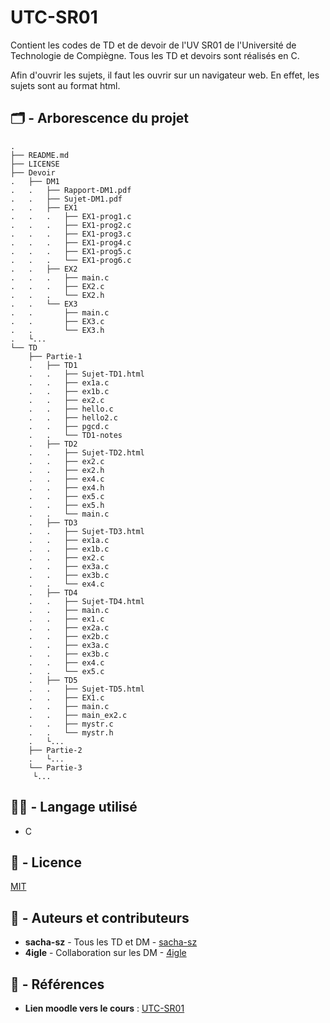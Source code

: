 # UTC-SR01

Contient les codes de TD et de devoir de l'UV SR01 de l'Université de Technologie de Compiègne. 
Tous les TD et devoirs sont réalisés en C.

Afin d'ouvrir les sujets, il faut les ouvrir sur un navigateur web.
En effet, les sujets sont au format html.


## :card_index_dividers: - Arborescence du projet

```
.
├── README.md
├── LICENSE
├── Devoir
.   ├── DM1
.   .   ├── Rapport-DM1.pdf
.   .   ├── Sujet-DM1.pdf
.   .   ├── EX1
.   .   .   ├── EX1-prog1.c
.   .   .   ├── EX1-prog2.c
.   .   .   ├── EX1-prog3.c
.   .   .   ├── EX1-prog4.c
.   .   .   ├── EX1-prog5.c 
.   .   .   └── EX1-prog6.c
.   .   ├── EX2
.   .   .   ├── main.c
.   .   .   ├── EX2.c
.   .   .   └── EX2.h
.   .   └── EX3
.   .       ├── main.c
.   .       ├── EX3.c
.   .       └── EX3.h
.   └...
└── TD
    ├── Partie-1
    .   ├── TD1
    .   .   ├── Sujet-TD1.html
    .   .   ├── ex1a.c
    .   .   ├── ex1b.c
    .   .   ├── ex2.c
    .   .   ├── hello.c
    .   .   ├── hello2.c
    .   .   ├── pgcd.c
    .   .   └── TD1-notes
    .   ├── TD2
    .   .   ├── Sujet-TD2.html
    .   .   ├── ex2.c
    .   .   ├── ex2.h
    .   .   ├── ex4.c
    .   .   ├── ex4.h
    .   .   ├── ex5.c
    .   .   ├── ex5.h
    .   .   └── main.c
    .   ├── TD3
    .   .   ├── Sujet-TD3.html
    .   .   ├── ex1a.c
    .   .   ├── ex1b.c
    .   .   ├── ex2.c
    .   .   ├── ex3a.c
    .   .   ├── ex3b.c
    .   .   └── ex4.c
    .   ├── TD4
    .   .   ├── Sujet-TD4.html
    .   .   ├── main.c
    .   .   ├── ex1.c
    .   .   ├── ex2a.c
    .   .   ├── ex2b.c
    .   .   ├── ex3a.c
    .   .   ├── ex3b.c
    .   .   ├── ex4.c
    .   .   └── ex5.c
    .   ├── TD5
    .   .   ├── Sujet-TD5.html
    .   .   ├── EX1.c
    .   .   ├── main.c
    .   .   ├── main_ex2.c
    .   .   ├── mystr.c
    .   .   └── mystr.h
    .   └...
    ├── Partie-2
    .   └...
    └── Partie-3
     └...
```
## :technologist: - Langage utilisé
- C

## :memo: - Licence

[MIT](LICENSE)

## :notebook_with_decorative_cover: - Auteurs et contributeurs

-   **sacha-sz** - Tous les TD et DM - [sacha-sz](https://github.com/sacha-sz/)
-  **4igle**  - Collaboration sur les DM - [4igle](https://github.com/4igle/)

## :bookmark_tabs: - Références
- **Lien moodle vers le cours** : [UTC-SR01](https://moodle.utc.fr/course/view.php?name=SR01)